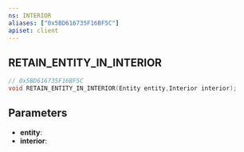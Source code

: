 ```yaml
---
ns: INTERIOR
aliases: ["0x5BD616735F16BF5C"]
apiset: client
---
```

## RETAIN_ENTITY_IN_INTERIOR

```c
// 0x5BD616735F16BF5C
void RETAIN_ENTITY_IN_INTERIOR(Entity entity,Interior interior);
```


## Parameters
* **entity**:
* **interior**: